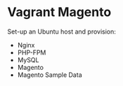 Vagrant Magento
=====

Set-up an Ubuntu host and provision:

* Nginx
* PHP-FPM
* MySQL
* Magento
* Magento Sample Data

